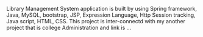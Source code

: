 Library Management System application is built by using Spring framework, Java, MySQL, bootstrap, JSP, Expression Language, Http Session tracking, Java script, HTML, CSS.
This project is inter-connectd with my another project that is college Administration and link is ...
